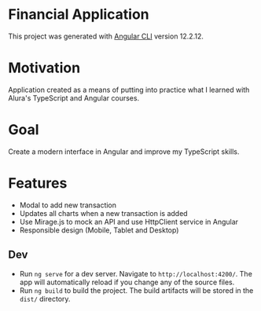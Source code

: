 # Financial Application

This project was generated with [Angular CLI](https://github.com/angular/angular-cli) version 12.2.12.

# Motivation
Application created as a means of putting into practice what I learned with Alura's TypeScript and Angular courses.

# Goal
Create a modern interface in Angular and improve my TypeScript skills.

# Features
* Modal to add new transaction
* Updates all charts when a new transaction is added
* Use Mirage.js to mock an API and use HttpClient service in Angular
* Responsible design (Mobile, Tablet and Desktop)

## Dev

* Run `ng serve` for a dev server. Navigate to `http://localhost:4200/`. The app will automatically reload if you change any of the source files.
* Run `ng build` to build the project. The build artifacts will be stored in the `dist/` directory.
